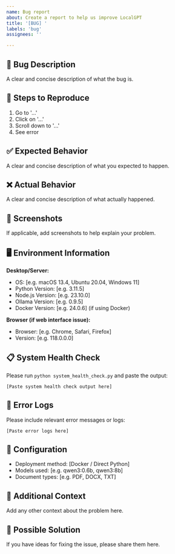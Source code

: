 ```yaml
---
name: Bug report
about: Create a report to help us improve LocalGPT
title: '[BUG] '
labels: 'bug'
assignees: ''

---
```


## 🐛 Bug Description
A clear and concise description of what the bug is.

## 🔄 Steps to Reproduce
1. Go to '...'
2. Click on '...'
3. Scroll down to '...'
4. See error

## ✅ Expected Behavior
A clear and concise description of what you expected to happen.

## ❌ Actual Behavior
A clear and concise description of what actually happened.

## 📸 Screenshots
If applicable, add screenshots to help explain your problem.

## 🖥️ Environment Information
**Desktop/Server:**
- OS: [e.g. macOS 13.4, Ubuntu 20.04, Windows 11]
- Python Version: [e.g. 3.11.5]
- Node.js Version: [e.g. 23.10.0]
- Ollama Version: [e.g. 0.9.5]
- Docker Version: [e.g. 24.0.6] (if using Docker)

**Browser (if web interface issue):**
- Browser: [e.g. Chrome, Safari, Firefox]
- Version: [e.g. 118.0.0.0]

## 📋 System Health Check
Please run `python system_health_check.py` and paste the output:

```
[Paste system health check output here]
```

## 📝 Error Logs
Please include relevant error messages or logs:

```
[Paste error logs here]
```

## 🔧 Configuration
- Deployment method: [Docker / Direct Python]
- Models used: [e.g. qwen3:0.6b, qwen3:8b]
- Document types: [e.g. PDF, DOCX, TXT]

## 📎 Additional Context
Add any other context about the problem here.

## 🤔 Possible Solution
If you have ideas for fixing the issue, please share them here. 